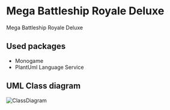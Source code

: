 # Mega Battleship Royale Deluxe
Mega Battleship Royale Deluxe 

## Used packages
- Monogame
- PlantUml Language Service

## UML Class diagram
![ClassDiagram](http://www.plantuml.com/plantuml/svg/jLXBRzj64BuBq7zOe1SPbGKdG7eWN2EnLJ-0E0uijqbFnOeSKWkJN66vz2DAVbaF_Kdz2vrza5oApoBEHUBkp7mxEs_otx__UPj9AcIUnDD91fAaD85iItrOmPOAAhaWdZUTJ2VNp1Syuw7qlCyfzRnpWPoFNDnxtWK-aUElXuVa6Y9wIgMC8TkmxIr_fZ4i8SwVm72zGfpJswNd_PPA9XbadgVM1c2a_03BIb8v4imHQEhrCQRF80nGXyfDeLDE9VwTnu2cR1Erg9sIxzQP5DINQaaMYwyd3GJBUAN-ks6Oy0KDvHaLWk5vXuVTIEwHdO2L7RyVQ-NpNBu0JBvEg60fV3-KzfVdqI10c_URdEXSw831SxXujdXsrGEesVuVMfz-fO1QsyKmkiFS1xuVKIy6x4JMYs6Q27ivk3BIsfoFXJ1A89MMNzV5j2Dvhp3_VQ3hkALsE3YVi2A9qK1Dg8fghjLTkizuAl6Gyk6QfZG2CHvoWOYB4d1n8UXsmtnbjArW4j2x_gPDnI8lBmGBNap9Rj1nQWxZZIaoJHmbRvWrKckzSi_gGZXd68NHM8pfn8zfblLPLdMntNH2VhfA4OB6x0lC3eX77ZWUCPrySq2wshOI9p-RlfQXw7kMoMEpF57YI5Iy4VBE3lJoNH0OUdcKtcvHGUzVG0euY80kWtNI9PCpXYdoD2Vgxxb6N6tuOsMmcUsyvg_1MFYcODlMs4Y_BQoCiOGQe50C7O4d4xtbyrYDKRKzBW9GUqfllR4keiCZPQ1eGbWvtIDE11YYdZHmtxGInnUp51u_kBhC2UwSrLIPstlULCeO5s4dDEQkuO-BZDeCf6rogEvMnePkeqLeMASMSJ5JdCYeUVQFG-r0X5Y5-XkqSKCCQIGthe53WTNZAi7AiUUAX0LjsslgtpVsox3RLuxQr2EzHd4BnO_NqptDslXC0AQIgprkxWhblv6sg_NVg3uN371NpNw0KNVm8PwYBG_7Obl3tzMgYxQHwumvQN74d3ISC2TD1npKe9SGqZoMUvRIPcvELKsvocPQf3OlDRbBesXcTt9fuLL6DdnsO1gHrgrJwQwZKfiYC2v5QitM07vYWPCRfbY3pBTt32rGRmLBGHzdVcq-G79zO9YJhEhswjRLodXioI6xakUO0xOEkHca0i9EQ4KfkyktCHphOC6VanEbqPhpU0oOVkt-NCIQNlrPh3PSi2-eEeqjO0NSuw6zASEOi6niZvKjyG1WqKOMAudcN67VRHv_4uOPb7mF82Jpwxi78rHocfPHocdBFqujSmu4iwU2yTdIohXnDH_wM61RMMGdHyGeXiWbF30VYg3JN9rnPiX_HQOnbqEK4L8nS9fBoLEatS6Jp0MyNXeYFB5EsfRc6NGH1MHvqacDEGtG5IjV0BIGkLX_v1awKyl-0IhRNpUqxMAfTExYS9NhuhaHww8EXB7Af5_9cwEm85qM8MDe3Z7R0WIEqAl56qDWsNjpQvjKI0jfd84c9XnjQRuXeN-gXN5--Nq9lLy-6ny8Z09al-wJlwCY0kbMDLJhbwCZXtZff82Y7YcggQug2aqRRnlNzRwwcArvTSBlQLoHQeHje0O2TRCxbXGNKuyrULrUXvZKwHTwpdTtjH7EOkRV3-TYzuZdl7_kYY6iy9yPfBXFRVZSOlZGD8gXQ1fQ-tel8FvUQt2Jr4dVzc8nwXF0JiiCIjHUzdVs74ZpPB0ccSXIvbYfPBn68NosmOrFwaN0FgaAOUxm5j8WJ-B_0000)
